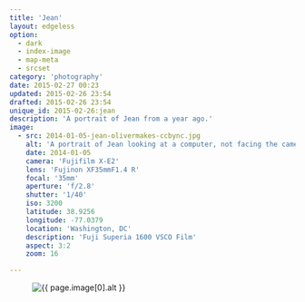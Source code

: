 ```yaml
---
title: 'Jean'
layout: edgeless
option:
  - dark
  - index-image
  - map-meta
  - srcset
category: 'photography'
date: 2015-02-27 00:23
updated: 2015-02-26 23:54
drafted: 2015-02-26 23:54
unique_id: 2015-02-26:jean
description: 'A portrait of Jean from a year ago.'
image:
  - src: 2014-01-05-jean-olivermakes-ccbync.jpg
    alt: 'A portrait of Jean looking at a computer, not facing the camera.'
    date: 2014-01-05
    camera: 'Fujifilm X-E2'
    lens: 'Fujinon XF35mmF1.4 R'
    focal: '35mm'
    aperture: 'f/2.8'
    shutter: '1/40'
    iso: 3200
    latitude: 38.9256
    longitude: -77.0379
    location: 'Washington, DC'
    description: 'Fuji Superia 1600 VSCO Film'
    aspect: 3:2
    zoom: 16

---
```


<figure class="image--wide">
  <img
    src="{{ site.image_url }}/{{ page.image[0].src }}"
    sizes="{{ site.wide-sizes }}"
    srcset="{% for srcset1440 in site.srcset1440 %}{{ site.image_url }}/{{ site.srcset1440[forloop.index0] }}/{{ page.image[0].src }} {{ site.srcset1440[forloop.index0] }}w{% if forloop.last == false %}, {% endif %}{% endfor %}"
    alt="{{ page.image[0].alt }}">
</figure>
